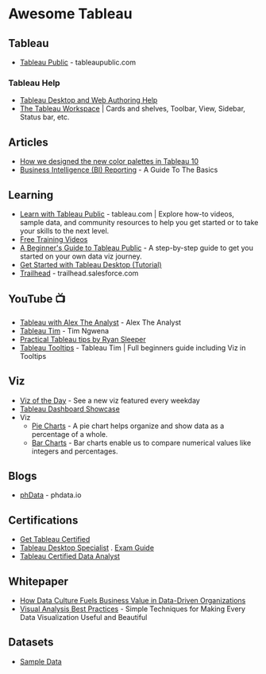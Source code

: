 # Awesome Tableau

## Tableau
* [Tableau Public](https://tableaupublic.com) - tableaupublic.com

### Tableau Help
* [Tableau Desktop and Web Authoring Help](https://help.tableau.com/current/pro/desktop/en-us/default.htm)
* [The Tableau Workspace](https://help.tableau.com/current/pro/desktop/en-us/environment_workspace.htm) | Cards and shelves, Toolbar, View, Sidebar, Status bar, etc.

## Articles
* [How we designed the new color palettes in Tableau 10](https://www.tableau.com/blog/colors-upgrade-tableau-10-56782)
* [Business Intelligence (BI) Reporting](https://www.tableau.com/learn/articles/business-intelligence/reporting-basics) - A Guide To The Basics


## Learning
* [Learn with Tableau Public](https://public.tableau.com/app/resources/learn) - tableau.com | Explore how-to videos, sample data, and community resources to help you get started or to take your skills to the next level.
* [Free Training Videos](https://www.tableau.com/learn/training/)
* [A Beginner's Guide to Tableau Public](https://www.tableau.com/blog/beginners-guide-tableau-public) - A step-by-step guide to get you started on your own data viz journey.
* [Get Started with Tableau Desktop (Tutorial)](https://help.tableau.com/current/guides/get-started-tutorial/en-us/get-started-tutorial-home.htm)
* [Trailhead](https://trailhead.salesforce.com/search?keywords=tableau) - trailhead.salesforce.com

## YouTube 📺
* [Tableau with Alex The Analyst](https://www.youtube.com/@AlexTheAnalyst/search?query=tableau) - Alex The Analyst
* [Tableau Tim](https://www.youtube.com/@TableauTim/featured) - Tim Ngwena
* [Practical Tableau tips by Ryan Sleeper](https://www.youtube.com/watch?v=_YvpGKZpB9Q)
* [Tableau Tooltips](https://www.youtube.com/watch?v=3SuHBoRzfyQ) - Tableau Tim | Full beginners guide including Viz in Tooltips


## Viz
* [Viz of the Day](https://public.tableau.com/app/discover/viz-of-the-day) - See a new viz featured every weekday
* [Tableau Dashboard Showcase](https://www.tableau.com/data-insights/dashboard-showcase)
* Viz
  * [Pie Charts](https://www.tableau.com/data-insights/reference-library/visual-analytics/charts/pie-charts) - A pie chart helps organize and show data as a percentage of a whole. 
  * [Bar Charts](https://www.tableau.com/data-insights/reference-library/visual-analytics/charts/bar-charts) - Bar charts enable us to compare numerical values like integers and percentages. 

## Blogs
* [phData](https://www.phdata.io/tableau-insights/) - phdata.io

## Certifications
* [Get Tableau Certified](https://www.tableau.com/learn/certification)
* [Tableau Desktop Specialist](https://www.tableau.com/learn/certification/desktop-specialist) . [Exam Guide](https://mkt.tableau.com/files/TableauDesktopSpecialist_ExamGuide.pdf)
* [Tableau Certified Data Analyst](https://www.tableau.com/learn/certification/certified-data-analyst)

## Whitepaper
* [How Data Culture Fuels Business Value in Data-Driven Organizations](https://www.tableau.com/sites/default/files/2021-05/Tableau_WhitePaper_US47605621_FINAL-2.pdf)
* [Visual Analysis Best Practices](https://www.tableau.com/sites/default/files/media/whitepaper_visual-analysis-guidebook_0.pdf) - Simple Techniques for Making Every Data Visualization Useful and Beautiful


## Datasets
* [Sample Data](https://public.tableau.com/app/resources/sample-data)
